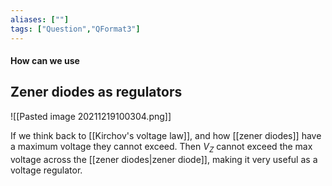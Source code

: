 ```yaml
---
aliases: [""]
tags: ["Question","QFormat3"]
---
```


#### How can we use
## Zener diodes as regulators
![[Pasted image 20211219100304.png]]

If we think back to [[Kirchov's voltage law]], and how [[zener diodes]] have a maximum voltage they cannot exceed. Then $V_Z$ cannot exceed the max voltage across the [[zener diodes|zener diode]], making it very useful as a voltage regulator.